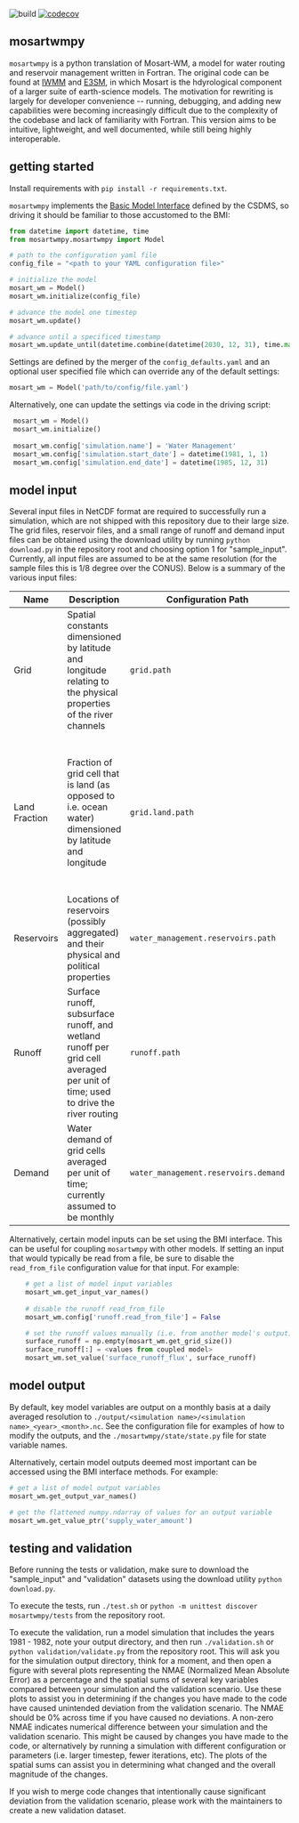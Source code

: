 ![build](https://github.com/IMMM-SFA/mosartwmpy/workflows/build/badge.svg) [![codecov](https://codecov.io/gh/IMMM-SFA/mosartwmpy/branch/main/graph/badge.svg?token=IPOY8984MB)](https://codecov.io/gh/IMMM-SFA/mosartwmpy)

## mosartwmpy

`mosartwmpy` is a python translation of Mosart-WM, a model for water routing and reservoir management written in Fortran. The original code can be found at [IWMM](https://github.com/IMMM-SFA/iwmm) and [E3SM](https://github.com/E3SM-Project/E3SM), in which Mosart is the hdyrological component of a larger suite of earth-science models. The motivation for rewriting is largely for developer convenience -- running, debugging, and adding new capabilities were becoming increasingly difficult due to the complexity of the codebase and lack of familiarity with Fortran. This version aims to be intuitive, lightweight, and well documented, while still being highly interoperable.

## getting started

Install requirements with `pip install -r requirements.txt`.

`mosartwmpy` implements the [Basic Model Interface](https://csdms.colorado.edu/wiki/BMI) defined by the CSDMS, so driving it should be familiar to those accustomed to the BMI:

```python
from datetime import datetime, time
from mosartwmpy.mosartwmpy import Model

# path to the configuration yaml file
config_file = "<path to your YAML configuration file>"

# initialize the model
mosart_wm = Model()
mosart_wm.initialize(config_file)

# advance the model one timestep
mosart_wm.update()

# advance until a specificed timestamp
mosart_wm.update_until(datetime.combine(datetime(2030, 12, 31), time.max).timestamp())
```

Settings are defined by the merger of the `config_defaults.yaml` and an optional user specified file which can override any of the default settings:

```python
mosart_wm = Model('path/to/config/file.yaml')
```

Alternatively, one can update the settings via code in the driving script:

```python
 mosart_wm = Model()
 mosart_wm.initialize()
 
 mosart_wm.config['simulation.name'] = 'Water Management'
 mosart_wm.config['simulation.start_date'] = datetime(1981, 1, 1)
 mosart_wm.config['simulation.end_date'] = datetime(1985, 12, 31)
```


## model input

Several input files in NetCDF format are required to successfully run a simulation, which are not shipped with this repository due to their large size. The grid files, reservoir files, and a small range of runoff and demand input files can be obtained using the download utility by running `python download.py` in the repository root and choosing option 1 for "sample_input". Currently, all input files are assumed to be at the same resolution (for the sample files this is 1/8 degree over the CONUS). Below is a summary of the various input files:

<table>
<thead>
<tr>
<th>
    Name
</th>
<th>
    Description
</th>
<th>
    Configuration Path
</th>
<th>
    Notes
</th>
</tr>
</thead>
<tbody>
<tr>
<td>
    Grid
</td>
<td>
    Spatial constants dimensioned by latitude and longitude relating to the physical properties of the river channels 
</td>
<td>
    <code>grid.path</code>
</td>
<td/>
</tr>
<tr>
<td>
    Land Fraction
</td>
<td>
    Fraction of grid cell that is land (as opposed to i.e. ocean water) dimensioned by latitude and longitude 
</td>
<td>
    <code>grid.land.path</code>
</td>
<td>
    As a TODO item, this variable should be merged into the grid file (historically it was separate for the coupled land model)
</td>
</tr>
<tr>
<td>
    Reservoirs
</td>
<td>
    Locations of reservoirs (possibly aggregated) and their physical and political properties
</td>
<td>
    <code>water_management.reservoirs.path</code>
</td>
<td/>
</tr>
<tr>
<td>
    Runoff
</td>
<td>
    Surface runoff, subsurface runoff, and wetland runoff per grid cell averaged per unit of time; used to drive the river routing
</td>
<td>
    <code>runoff.path</code>
</td>
<td/>
</tr>
<tr>
<td>
    Demand
</td>
<td>
    Water demand of grid cells averaged per unit of time; currently assumed to be monthly
</td>
<td>
    <code>water_management.reservoirs.demand</code>
</td>
<td>
    There are plans to support other time scales, such as epiweeks
</td>
</tr>
</tbody>
</table>

Alternatively, certain model inputs can be set using the BMI interface. This can be useful for coupling `mosartwmpy` with other models. If setting an input that would typically be read from a file, be sure to disable the `read_from_file` configuration value for that input. For example:
```python
    # get a list of model input variables
    mosart_wm.get_input_var_names()
    
    # disable the runoff read_from_file
    mosart_wm.config['runoff.read_from_file'] = False

    # set the runoff values manually (i.e. from another model's output)
    surface_runoff = np.empty(mosart_wm.get_grid_size())
    surface_runoff[:] = <values from coupled model>
    mosart_wm.set_value('surface_runoff_flux', surface_runoff)
```

## model output

By default, key model variables are output on a monthly basis at a daily averaged resolution to `./output/<simulation name>/<simulation name>_<year>_<month>.nc`. See the configuration file for examples of how to modify the outputs, and the `./mosartwmpy/state/state.py` file for state variable names.

Alternatively, certain model outputs deemed most important can be accessed using the BMI interface methods. For example:
```python
# get a list of model output variables
mosart_wm.get_output_var_names()

# get the flattened numpy.ndarray of values for an output variable
mosart_wm.get_value_ptr('supply_water_amount')
```

## testing and validation

Before running the tests or validation, make sure to download the "sample_input" and "validation" datasets using the download utility `python download.py`.

To execute the tests, run `./test.sh` or `python -m unittest discover mosartwmpy/tests` from the repository root.

To execute the validation, run a model simulation that includes the years 1981 - 1982, note your output directory, and then run `./validation.sh` or `python validation/validate.py` from the repository root. This will ask you for the simulation output directory, think for a moment, and then open a figure with several plots representing the NMAE (Normalized Mean Absolute Error) as a percentage and the spatial sums of several key variables compared between your simulation and the validation scenario. Use these plots to assist you in determining if the changes you have made to the code have caused unintended deviation from the validation scenario. The NMAE should be 0% across time if you have caused no deviations. A non-zero NMAE indicates numerical difference between your simulation and the validation scenario. This might be caused by changes you have made to the code, or alternatively by running a simulation with different configuration or parameters (i.e. larger timestep, fewer iterations, etc). The plots of the spatial sums can assist you in determining what changed and the overall magnitude of the changes.

If you wish to merge code changes that intentionally cause significant deviation from the validation scenario, please work with the maintainers to create a new validation dataset.